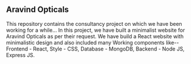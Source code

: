 ## Aravind Opticals
This repository contains the consultancy project on which we have been working for a while... In this project, we have built a minimalist website for Aravind Opticals as per their request. We have build a React website with minimalistic design and also included many Working components like-- Frontend - React, Style - CSS, Database - MongoDB, Backend - Node JS, Express JS.
